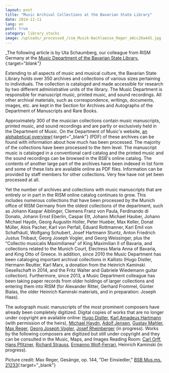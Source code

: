 ```yaml
---
layout: post
title: "Music Archival Collections at the Bavarian State Library"
date: 2014-11-11
lang: en
post: true
category: library_stocks
image: /uploads/_processed_/csm_Musik-Nachlaesse_Reger_a0cc20a445.jpg
---
```



_The following article is by Uta Schaumberg, our colleague from RISM Germany at the [Music Department of the Bavarian State Library.](https://www.bsb-muenchen.de/die-bayerische-staatsbibliothek/abteilungen/musikabteilung/){:target="_blank"}_

Extending to all aspects of music and musical culture, the Bavarian State Library holds over 350 archives and collections of various sizes pertaining to individuals. The collection is cataloged and made accessible for research by two different administrative units of the library. The Music Department is responsible for manuscript music, printed music, and sound recordings. All other archival materials, such as correspondence, writings, documents, images, etc. are kept in the Section for Archives and Autographs of the Department of Manuscripts and Rare Books.



Approximately 300 of the musician collections contain music manuscripts, printed music, and sound recordings and are partly or exclusively held in the Department of Music. On the Department of Music's website, [an alphabetical overview](http://www.bsb-muenchen.de/fileadmin/imageswww/images140x70/musikabteilung/Nachlassgesamtverzeichnis_M.pdf){:target="_blank"} (PDF) of these archives can be found with information about how much has been processed. The majority of the collections have been processed to the item level. The manuscript music is cataloged in a conventional card catalog and the printed music and the sound recordings can be browsed in the BSB's online catalog. The contents of another large part of the archives have been indexed in list form and some of these lists are available online as PDF files. Information can be provided by staff members for other collections. Very few have not yet been processed at all.

Yet the number of archives and collections with music manuscripts that are entirely or in part in the RISM online catalog continues to grow. This includes numerous collections that have been processed by the Munich office of RISM Germany from the oldest collections of the department, such as Johann Kaspar Aiblinger, Clemens Franz von Paula, Ferdinando di Donato, Johann Ernst Eberlin, Caspar Ett, Johann Michael Hauber, Johann Michael Haydn, Georg Augustin Holler, Peter Hueber, Max Keller, Donat Müller, Alois Pacher, Karl von Perfall, Eduard Rottmanner, Karl Emil von Schafhäutl, Wolfgang Schubert, Josef Hartmann Stuntz, Anton Friedrich Justus Thibaut, Georg Joseph Vogler, and Georg Weissinger, plus the “Collectio musicalis Maximilianea“ of King Maximilian II of Bavaria, and collections related to the Munich Court, Electress Maria Anna of Bavaria, and King Otto of Greece. In addition, since 2010 the Music Department has been cataloging important archival collections in Kallisto (Hugo Distler, Hermann Reutter, Karl Marx, a donation from the Heinrich Kaminski Gesellschaft in 2014, and the Fritz Walter and Gabriele Wiedemann guitar collection). Furthermore, since 2013, a Music Department colleague has been taking paper records from older holdings of larger collections and entering them into RISM (for Alexander Ritter, Gerhard Frommel, Günter Bialas, the older Heinrich Kaminski materials, and in preparation: Joseph Haas).

The autograph music manuscripts of the most prominent composers have already been completely digitized. Digital copies of works that are no longer under copyright are available online: [Hugo Distler](http://www.digitale-sammlungen.de/index.html?c=kurzauswahl&l=de&adr=daten.digitale-sammlungen.de/~db/ausgaben/uni_ausgabe.html?projekt=1384445023), [Karl Amadeus Hartmann](http://www.bsb-muenchen.de/die-bayerische-staatsbibliothek/abteilungen/musikabteilung/nachlass-ka-hartmann/) (with permission of the heirs), [Michael Haydn](http://www.digitale-sammlungen.de/index.html?c=kurzauswahl&l=de&adr=daten.digitale-sammlungen.de/~db/ausgaben/uni_ausgabe.html?projekt=1384445203), [Adolf Jensen](http://www.digitale-sammlungen.de/index.html?c=kurzauswahl&l=de&adr=daten.digitale-sammlungen.de/~db/ausgaben/uni_ausgabe.html?projekt=1384445660), [Gustav Mahler](http://www.digitale-sammlungen.de/index.html?c=kurzauswahl&l=de&adr=daten.digitale-sammlungen.de/~db/ausgaben/uni_ausgabe.html?projekt=1384445807), [Max Reger](http://www.digitale-sammlungen.de/index.html?c=kurzauswahl&l=de&adr=daten.digitale-sammlungen.de/~db/ausgaben/uni_ausgabe.html?projekt=1384445879), [Georg Joseph Vogler](http://www.digitale-sammlungen.de/index.html?c=kurzauswahl&l=de&adr=daten.digitale-sammlungen.de/~db/ausgaben/uni_ausgabe.html?projekt=1257941886), [Josef Rheinberger](http://www.digitale-sammlungen.de/index.html?c=kurzauswahl&l=de&adr=daten.digitale-sammlungen.de/~db/ausgaben/uni_ausgabe.html?projekt=1384445963) (in progress). Works by the following composers are digitized but still under copyright and they can be consulted in the Music, Maps, and Images Reading Room: [Carl Orff](http://www.digitale-sammlungen.de/index.html?c=kurzauswahl&l=de&adr=daten.digitale-sammlungen.de/~db/ausgaben/uni_ausgabe.html?projekt=1384446061), [Hans Pfitzner](http://www.digitale-sammlungen.de/index.html?c=kurzauswahl&l=de&adr=daten.digitale-sammlungen.de/~db/ausgaben/uni_ausgabe.html?projekt=1384446157), [Richard Strauss](http://www.digitale-sammlungen.de/index.html?c=kurzauswahl&l=de&adr=daten.digitale-sammlungen.de/~db/ausgaben/uni_ausgabe.html?projekt=1384446235), [Ermanno Wolf-Ferrari](http://www.digitale-sammlungen.de/index.html?c=kurzauswahl&l=de&adr=daten.digitale-sammlungen.de/~db/ausgaben/uni_ausgabe.html?projekt=1384446335), Heinrich Kaminski (in progress).



Picture credit: Max Reger, Gesänge, op. 144, "Der Einsiedler," [BSB Mus.ms. 21233](http://daten.digitale-sammlungen.de/bsb00049593/image_7){:target="_blank"}

<script type="text/javascript">var switchTo5x=true;</script><script type="text/javascript" src="http://w.sharethis.com/button/buttons.js"></script><script type="text/javascript">stLight.options({publisher: "9b601438-1ce1-49d8-bfd7-9cff5df54c17", doNotHash: false, doNotCopy: false, hashAddressBar: false});</script>


